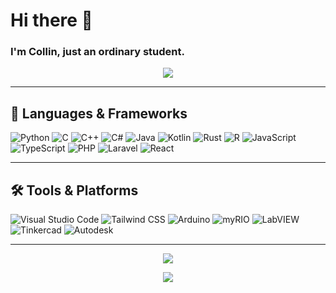 # Hi there 👋
### I'm Collin, just an ordinary student.

<p align="center">
  <img src="https://github-readme-streak-stats.herokuapp.com/?user=marvelcollin&theme=dark" />
</p>

---

## 🧠 Languages & Frameworks

![Python](https://img.shields.io/badge/Python-3776AB?style=for-the-badge&logo=python&logoColor=FFD43B)
![C](https://img.shields.io/badge/C-00599C?style=for-the-badge&logo=c&logoColor=white)
![C++](https://img.shields.io/badge/C%2B%2B-00599C?style=for-the-badge&logo=cplusplus&logoColor=white)
![C#](https://img.shields.io/badge/C%23-239120?style=for-the-badge&logo=csharp&logoColor=white)
![Java](https://img.shields.io/badge/Java-007396?style=for-the-badge&logo=java&logoColor=white)
![Kotlin](https://img.shields.io/badge/Kotlin-7F52FF?style=for-the-badge&logo=kotlin&logoColor=white)
![Rust](https://img.shields.io/badge/Rust-000000?style=for-the-badge&logo=rust&logoColor=white)
![R](https://img.shields.io/badge/R-276DC3?style=for-the-badge&logo=r&logoColor=white)
![JavaScript](https://img.shields.io/badge/JavaScript-FFD700?style=for-the-badge&logo=javascript&logoColor=white)
![TypeScript](https://img.shields.io/badge/TypeScript-3178C6?style=for-the-badge&logo=typescript&logoColor=white)
![PHP](https://img.shields.io/badge/PHP-4F5B93?style=for-the-badge&logo=php&logoColor=white)
![Laravel](https://img.shields.io/badge/Laravel-FF2D20?style=for-the-badge&logo=laravel&logoColor=white)
![React](https://img.shields.io/badge/React-61DAFB?style=for-the-badge&logo=react&logoColor=white)

---

## 🛠️ Tools & Platforms

![Visual Studio Code](https://img.shields.io/badge/VS_Code-007ACC?style=for-the-badge&logo=visualstudiocode&logoColor=white)
![Tailwind CSS](https://img.shields.io/badge/Tailwind_CSS-06B6D4?style=for-the-badge&logo=tailwindcss&logoColor=white)
![Arduino](https://img.shields.io/badge/Arduino-00979D?style=for-the-badge&logo=arduino&logoColor=white)
![myRIO](https://img.shields.io/badge/myRIO-FF9900?style=for-the-badge&logo=labview&logoColor=white)
![LabVIEW](https://img.shields.io/badge/LabVIEW-FFD700?style=for-the-badge&logo=labview&logoColor=white)
![Tinkercad](https://img.shields.io/badge/Tinkercad-FB542B?style=for-the-badge&logo=tinkercad&logoColor=white)
![Autodesk](https://img.shields.io/badge/Autodesk-2F8B6D?style=for-the-badge&logo=autodesk&logoColor=white)

---

<p align="center">
  <img src="https://github-readme-stats.vercel.app/api?username=marvelcollin&show_icons=true&theme=dark" />
</p>

<p align="center">
  <img src="https://github-readme-stats.vercel.app/api/top-langs/?username=marvelcollin&langs_count=10&theme=dark&hide=blade,html,css,hack,makefile">
</p>
